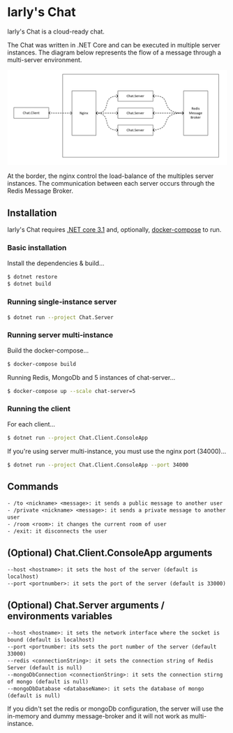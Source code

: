 # Iarly's Chat

Iarly's Chat is a cloud-ready chat.

The Chat was written in .NET Core and can be executed in multiple server instances.
The diagram below represents the flow of a message through a multi-server environment.

![alt text](https://github.com/iarly/chat/raw/master/doc/model.png "The diagram below represents the flow of a message through a multi-server environment.")

At the border, the nginx control the load-balance of the multiples server instances. 
The communication between each server occurs through the Redis Message Broker.

## Installation

Iarly's Chat requires [.NET core 3.1](https://dotnet.microsoft.com/download) and, optionally, [docker-compose](https://docs.docker.com/compose/) to run.

### Basic installation

Install the dependencies & build...

```sh
$ dotnet restore
$ dotnet build
```

### Running single-instance server

```sh
$ dotnet run --project Chat.Server
```

### Running server multi-instance

Build the docker-compose...

```sh
$ docker-compose build
```

Running Redis, MongoDb and 5 instances of chat-server...

```sh
$ docker-compose up --scale chat-server=5
```

### Running the client

For each client...

```sh
$ dotnet run --project Chat.Client.ConsoleApp
```

If you're using server multi-instance, you must use the nginx port (34000)...

```sh
$ dotnet run --project Chat.Client.ConsoleApp --port 34000
```

## Commands

```
- /to <nickname> <message>: it sends a public message to another user
- /private <nickname> <message>: it sends a private message to another user
- /room <room>: it changes the current room of user
- /exit: it disconnects the user
```
  
## (Optional) Chat.Client.ConsoleApp arguments

```
--host <hostname>: it sets the host of the server (default is localhost)
--port <portnumber>: it sets the port of the server (default is 33000)
```

## (Optional) Chat.Server arguments / environments variables

```
--host <hostname>: it sets the network interface where the socket is bound (default is localhost)
--port <portnumber: its sets the port number of the server (default 33000)
--redis <connectionString>: it sets the connection string of Redis Server (default is null)
--mongoDbConnection <connectionString>: it sets the connection stirng of mongo (default is null)
--mongoDbDatabase <databaseName>: it sets the database of mongo (default is null)
```

If you didn't set the redis or mongoDb configuration, the server will use the in-memory and dummy message-broker and it will not work as multi-instance.
  

